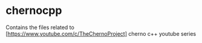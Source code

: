 # chernocpp
Contains the files related to [https://www.youtube.com/c/TheChernoProject] cherno c++ youtube series
